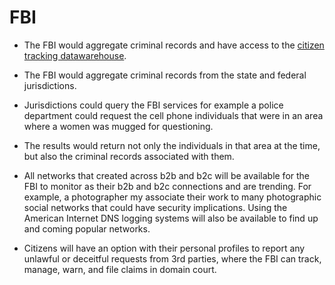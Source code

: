 # FBI

- The FBI would aggregate criminal records and have access to the [citizen tracking datawarehouse](/citzen-data-warehouse/).

- The FBI would aggregate criminal records from the state and federal jurisdictions.

- Jurisdictions could query the FBI services for example a police department could request the cell phone individuals that were in an area where a women was mugged for questioning.

- The results would return not only the individuals in that area at the time, but also the criminal records associated with them.

- All networks that created across b2b and b2c will be available for the FBI to monitor as their b2b and b2c connections and are trending. For example, a photographer my associate their work to many photographic social networks that could have security implications. Using the American Internet DNS logging systems will also be available to find up and coming popular networks.

- Citizens will have an option with their personal profiles to report any unlawful or deceitful requests from 3rd parties, where the FBI can track, manage, warn, and file claims in domain court.
